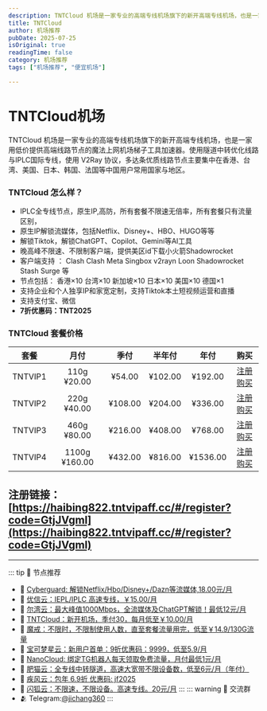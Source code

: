 ```yaml
---
description: TNTCloud 机场是一家专业的高端专线机场旗下的新开高端专线机场，也是一家用低价提供高端线路节点的魔法上网机场梯子工具加速器,比一元机场稳定可靠。10元/月。
title: TNTCloud
author: 机场推荐
pubDate: 2025-07-25
isOriginal: true
readingTime: false
category: 机场推荐
tags: ["机场推荐", "便宜机场"]

---
```

# TNTCloud机场
TNTCloud 机场是一家专业的高端专线机场旗下的新开高端专线机场，也是一家用低价提供高端线路节点的魔法上网机场梯子工具加速器。使用隧道中转优化线路与IPLC国际专线，使用 V2Ray 协议，多达条优质线路节点主要集中在香港、台湾、美国、日本、韩国、法国等中国用户常用国家与地区。
### TNTCloud 怎么样？
- IPLC全专线节点，原生IP,高防，所有套餐不限速无倍率，所有套餐只有流量区别，
- 原生IP解锁流媒体，包括Netflix、Disney+、HBO、HUGO等等
- 解锁Tiktok，解锁ChatGPT、Copilot、Gemini等AI工具
- 晚高峰不限速、不限制客户端，提供美区id下载小火箭Shadowrocket
- 客户端支持 ： Clash  Clash Meta  Singbox  v2rayn Loon  Shadowrocket  Stash  Surge  等
- 节点包括：
香港×10 台湾×10 新加坡×10 日本×10 美国×10 德国×1
- 支持企业和个人独享IP和家宽定制，支持Tiktok本土短视频运营和直播
- 支持支付宝、微信
- **7折优惠码：TNT2025**
### TNTCloud 套餐价格
|  **套餐** | **月付**  | **季付** |   **半年付** | **年付**  | **购买** |
| :------: | :--------: | :------------: | :-------: | :-------: | :----------------------------------------------------------: |
| TNTVIP1 | 110g ¥20.00 | ¥54.00 | ¥102.00 | ¥192.00  | [注册购买](https://haibing822.tntvipaff.cc/#/register?code=GtjJVgml) |
| TNTVIP2 | 220g ¥40.00 | ¥108.00 | ¥204.00 | ¥336.00  | [注册购买](https://haibing822.tntvipaff.cc/#/register?code=GtjJVgml) |
| TNTVIP3 | 460g ¥80.00 | ¥216.00 | ¥408.00 | ¥768.00  | [注册购买](https://haibing822.tntvipaff.cc/#/register?code=GtjJVgml) |
| TNTVIP4 | 1100g ¥160.00 | ¥432.00 | ¥816.00 | ¥1536.00  | [注册购买](https://haibing822.tntvipaff.cc/#/register?code=GtjJVgml) |
注册链接：[https://haibing822.tntvipaff.cc/#/register?code=GtjJVgml](https://haibing822.tntvipaff.cc/#/register?code=GtjJVgml)
-----
-----
::: tip 🎉 节点推荐
- 🚀 [Cyberguard: 解锁Netflix/Hbo/Disney+/Dazn等流媒体,18.00元/月](https://www.cyberguard.best/#/register?code=XsreC0T5)<br>
- 🚀 [优信云：IEPL/IPLC 高速专线，￥15.00/月](https://www.优信云.com/#/register?code=JRtE5uIV)<br>
- 🚀 [尔湾云：最大峰值1000Mbps，全流媒体及ChatGPT解锁！最低12元/月](https://erwan6.net/auth/register?code=BoObCd)<br>
- 🚀 [TNTCloud：新开机场，季付30，每月低至￥10.00/月](https://haibing822.tntvipaff.cc/#/register?code=GtjJVgml)<br>
- 🚀 [魔戒：不限时，不限制使用人数，直至套餐流量用完，低至￥14.9/130G流量](https://mojie.app/#/register?code=sSdtPtLo)<br>
- 🚀 [宝可梦星云：新用户首单：9折优惠码：9999，低至5.9/月 ](https://love.521pokemon.com/register?code=56ERkkxp)<br>
- 🚀 [NanoCloud: 绑定TG机器人每天领取免费流量，月付最低1元/月](https://edu.uodoo.bid/auth/register?code=JMiOQDHf)<br>
- 🚀 [肥猫云：全专线中转隧道，高速大宽带不限设备数，低至6元/月（年付）](https://fchb1188.fcvipaff.cc/register?aff=X1vZd2wf)<br>
- 🚀 [疾风云：包年 6.9折 优惠码: jf2025](https://homes.tr25.cn?code=ReCm)<br>
- 🚀 [闪狐云：不限速，不限设备。高速专线。20元/月](https://inv02.ffaff.cc/register?aff=WQApz2pv)
:::
::: warning  💬 交流群
- 🫂 Telegram:[@jichang360](https://t.me/jichang360)
:::

